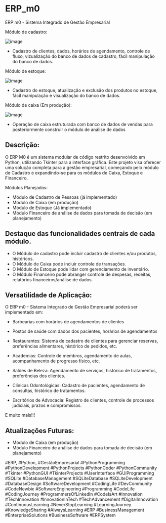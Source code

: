 # ERP_m0
ERP m0 - Sistema Integrado de Gestão Empresarial

Módulo de cadastro:

![image](https://github.com/GleisonAmorim/ERP_M0/assets/54336609/74ad21a2-f74e-438e-85b5-3083432569d3)

- Cadastro de clientes, dados, horários de agendamento, controle de fluxo, vizualização do banco de dados de cadastro, fácil manipulação do banco de dados.

Módulo de estoque:

![image](https://github.com/GleisonAmorim/ERP_M0/assets/54336609/619e5e7c-7624-446d-be09-ab6376f5c73e)

- Cadastro do estoque, atualização e exclusão dos produtos no estoque, fácil manipulação e visualização do banco de dados.

Módulo de caixa (Em produção):

![image](https://github.com/GleisonAmorim/ERP_M0/assets/54336609/2cfc60ee-3974-40db-a13e-d4af5d18602c)

- Operação de caixa estruturada com banco de dados de vendas para posteriormente construir o módulo de análise de dados

## Descrição:

O ERP M0 é um sistema modular de código restrito desenvolvido em Python, utilizando Tkinter para a interface gráfica. Este projeto visa oferecer uma solução completa para a gestão empresarial, começando pelo módulo de Cadastro e expandindo-se para os módulos de Caixa, Estoque e Financeiro.

Módulos Planejados:

- Módulo de Cadastro de Pessoas (já implementado)
- Módulo de Caixa (em produção)
- Módulo de Estoque (Já implementado)
- Módulo Financeiro de análise de dados para tomada de decisão (em planejamento)

## Destaque das funcionalidades centrais de cada módulo.

- O Módulo de cadastro pode incluir cadastro de clientes e/ou produtos, históricos.
- O Módulo de Caixa pode incluir controle de transações.
- O Módulo de Estoque pode lidar com gerenciamento de inventário.
- O Módulo Financeiro pode abranger controle de despesas, receitas, relatórios financeiros/análise de dados.

## Versatilidade de Aplicação:

O ERP m0 - Sistema Integrado de Gestão Empresarial poderá ser implementado em:

- Barbearias com horários de agendamentos de clientes

- Postos de saúde com dados dos pacientes, horários de agendamentos

- Restaurantes: Sistema de cadastro de clientes para gerenciar reservas, preferências alimentares, histórico de pedidos, etc.

- Academias: Controle de membros, agendamento de aulas, acompanhamento de progresso físico, etc.

- Salões de Beleza: Agendamento de serviços, histórico de tratamentos, preferências dos clientes.

- Clínicas Odontológicas: Cadastro de pacientes, agendamento de consultas, histórico de tratamentos.

- Escritórios de Advocacia: Registro de clientes, controle de processos judiciais, prazos e compromissos.

E muito mais!!!

## Atualizações Futuras:

- Módulo de Caixa (em produção)
- Módulo Financeiro de análise de dados para tomada de decisão (em planejamento)

#ERP, #Python, #GestãoEmpresarial #PythonProgramming #PythonDevelopment #PythonProjects #PythonCoder #PythonCommunity #Tkinter #PythonGUI #TkinterProjects #UserInterface #GUIProgramming #SQLite #DatabaseManagement #SQLiteDatabase #SQLiteDevelopment #DatabaseDesign #SoftwareDevelopment #CodingLife #DevCommunity #CodeNewbie #SoftwareEngineering #Programming #CodeLife #CodingJourney #ProgrammersOfLinkedIn #CodeIsArt #Innovation #TechInnovation #InnovationInTech #TechAdvancement #DigitalInnovation #ContinuousLearning #NeverStopLearning #LearningJourney #KnowledgeSharing #AlwaysLearning #ERP #BusinessManagement #EnterpriseSolutions #BusinessSoftware #ERPSystem
